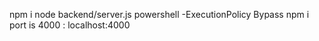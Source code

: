 npm i 
node backend/server.js
powershell -ExecutionPolicy Bypass npm i
port is 4000 : localhost:4000
